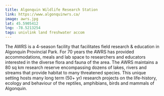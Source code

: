 ```yaml
---
title: Algonquin Wildlife Research Station
link: https://www.algonquinwrs.ca/
image: awrs.jpg
lat: 45.5905412
lng: -78.5213254
tags: univlink land freshwater accom
---
```


The AWRS is a 4-season facility that facilitates field research & education in Algonquin Provincial Park. For 70 years
the AWRS has provided accommodations, meals and lab space to researchers and educators interested in the diverse flora
and fauna of the area. The AWRS maintains a 80 sq km research reserve encompassing dozens of lakes, rivers and streams
that provide habitat to many threatened species. This unique setting hosts many long term (50+ yr) research projects on
the life-history, ecology and behaviour of the reptiles, amphibians, birds and mammals of Algonquin.
